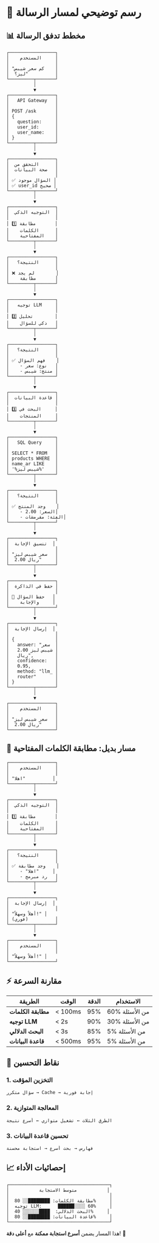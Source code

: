 # 🔄 رسم توضيحي لمسار الرسالة

## 📊 مخطط تدفق الرسالة

```
┌─────────────────┐
│    المستخدم     │
│                 │
│ "كم سعر شيبس    │
│  ليز؟"          │
└─────────┬───────┘
          │
          ▼
┌─────────────────┐
│   API Gateway   │
│                 │
│ POST /ask       │
│ {               │
│   question:     │
│   user_id:      │
│   user_name:    │
│ }               │
└─────────┬───────┘
          │
          ▼
┌─────────────────┐
│  التحقق من      │
│  صحة البيانات   │
│                 │
│ ✅ السؤال موجود │
│ ✅ user_id صحيح │
└─────────┬───────┘
          │
          ▼
┌─────────────────┐
│  التوجيه الذكي  │
│                 │
│ 1️⃣ مطابقة       │
│    الكلمات      │
│    المفتاحية    │
└─────────┬───────┘
          │
          ▼
┌─────────────────┐
│   النتيجة؟      │
│                 │
│ ❌ لم يجد        │
│    مطابقة       │
└─────────┬───────┘
          │
          ▼
┌─────────────────┐
│   توجيه LLM     │
│                 │
│ 2️⃣ تحليل        │
│    ذكي للسؤال   │
└─────────┬───────┘
          │
          ▼
┌─────────────────┐
│   النتيجة؟      │
│                 │
│ ✅ فهم السؤال    │
│    - نوع: سعر   │
│    - منتج: شيبس │
└─────────┬───────┘
          │
          ▼
┌─────────────────┐
│  قاعدة البيانات │
│                 │
│ 3️⃣ البحث في     │
│    المنتجات     │
└─────────┬───────┘
          │
          ▼
┌─────────────────┐
│   SQL Query     │
│                 │
│ SELECT * FROM   │
│ products WHERE  │
│ name_ar LIKE    │
│ '%شيبس ليز%'    │
└─────────┬───────┘
          │
          ▼
┌─────────────────┐
│   النتيجة؟      │
│                 │
│ ✅ وجد المنتج    │
│    - السعر: 2.00│
│    - الفئة: مقرمشات│
└─────────┬───────┘
          │
          ▼
┌─────────────────┐
│  تنسيق الإجابة  │
│                 │
│ "سعر شيبس ليز   │
│  2.00 ريال"     │
└─────────┬───────┘
          │
          ▼
┌─────────────────┐
│  حفظ في الذاكرة │
│                 │
│ 💾 حفظ السؤال   │
│    والإجابة     │
└─────────┬───────┘
          │
          ▼
┌─────────────────┐
│  إرسال الإجابة  │
│                 │
│ {               │
│   answer: "سعر  │
│   شيبس ليز 2.00 │
│   ريال",        │
│   confidence:   │
│   0.95,         │
│   method: "llm_ │
│   router"       │
│ }               │
└─────────┬───────┘
          │
          ▼
┌─────────────────┐
│    المستخدم     │
│                 │
│ "سعر شيبس ليز   │
│  2.00 ريال"     │
└─────────────────┘
```

## 🔄 مسار بديل: مطابقة الكلمات المفتاحية

```
┌─────────────────┐
│    المستخدم     │
│                 │
│ "اهلا"          │
└─────────┬───────┘
          │
          ▼
┌─────────────────┐
│  التوجيه الذكي  │
│                 │
│ 1️⃣ مطابقة       │
│    الكلمات      │
│    المفتاحية    │
└─────────┬───────┘
          │
          ▼
┌─────────────────┐
│   النتيجة؟      │
│                 │
│ ✅ وجد مطابقة    │
│    - "اهلا"     │
│    - رد مبرمج   │
└─────────┬───────┘
          │
          ▼
┌─────────────────┐
│  إرسال الإجابة  │
│                 │
│ "أهلاً وسهلاً!" │
│ (فوري)          │
└─────────┬───────┘
          │
          ▼
┌─────────────────┐
│    المستخدم     │
│                 │
│ "أهلاً وسهلاً!" │
└─────────────────┘
```

## ⚡ مقارنة السرعة

| الطريقة | الوقت | الدقة | الاستخدام |
|---------|-------|-------|-----------|
| **مطابقة الكلمات** | < 100ms | 95% | 60% من الأسئلة |
| **توجيه LLM** | < 2s | 90% | 30% من الأسئلة |
| **البحث الدلالي** | < 3s | 85% | 5% من الأسئلة |
| **قاعدة البيانات** | < 500ms | 95% | 5% من الأسئلة |

## 🎯 نقاط التحسين

### **1. التخزين المؤقت**
```
سؤال متكرر → Cache → إجابة فورية
```

### **2. المعالجة المتوازية**
```
الطرق الثلاث ← تشغيل متوازي ← أسرع نتيجة
```

### **3. تحسين قاعدة البيانات**
```
فهارس → بحث أسرع → استجابة محسنة
```

## 📈 إحصائيات الأداء

```
┌─────────────────────────────────────┐
│           متوسط الاستجابة           │
│                                     │
│  مطابقة الكلمات: ████████░░ 80%     │
│  توجيه LLM:      ██████░░░░ 60%     │
│  البحث الدلالي:  ████░░░░░░ 40%     │
│  قاعدة البيانات: ████████░░ 80%     │
└─────────────────────────────────────┘
```

هذا المسار يضمن **أسرع استجابة ممكنة** مع **أعلى دقة**! 🚀
